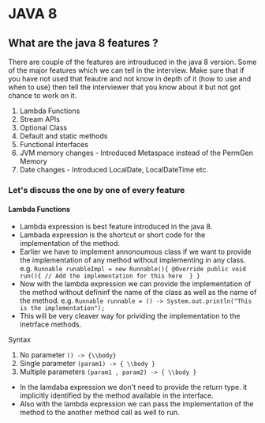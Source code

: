 # JAVA 8 

## What are the java 8 features ?
There are couple of the features are introuduced in the java 8 version. Some of the major features which we can tell in the interview. Make sure that if you have not used that feautre and not know in depth of it (how to use and when to use) then tell the interviewer that you know about it but not got chance to work on it.

1. Lambda Functions
2. Stream APIs
3. Optional Class
4. Default and static methods
5. Functional interfaces
6. JVM memory changes - Introduced Metaspace instead of the PermGen Memory
7. Date changes - Introduced LocalDate, LocalDateTime etc.

### Let's discuss the one by one of every feature

#### Lambda Functions
- Lambda expression is best feature introduced in the java 8.
- Lambada expression is the shortcut or short code for the implementation of the method.
- Earlier we have to implement annonoumous class  if we want to provide the implementation of any method without implementing in any class.
  e.g. 
      `Runnable runableImpl = new Runnable(){
        @Override
        public void run(){
          // Add the implementation for this here 
            }
         }`
- Now with the lambda expression we can provide the implementation of the method without defininf the name of the class as well as the name of the method.
    e.g. 
 `Runnable runnable = () -> System.out.println("This is the implementation");`
- This will be very cleaver way for prividing the implementation to the inetrface methods.

Syntax 
1. No parameter
   `() -> {\\body}`
2. Single parameter
   `(param1) -> { \\body }`
3. Multiple parameters
   `(param1 , param2) -> { \\body }`

- In the lamdaba expression we don't need to provide the return type. it implicitly identified by the method available in the interface.
- Also with the lambda expression we can pass the implementation of the method to the another method call as well to run.
